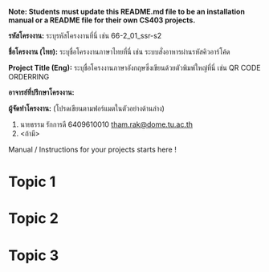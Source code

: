 **Note: Students must update this README.md file to be an installation manual or a README file for their own CS403 projects.**

**รหัสโครงงาน:** ระบุรหัสโครงงานที่นี่ เช่น 66-2_01_ssr-s2

**ชื่อโครงงาน (ไทย):** ระบุชื่อโครงงานภาษาไทยที่นี่ เช่น ระบบสั่งอาหารผ่านรหัสคิวอาร์โค้ด

**Project Title (Eng):** ระบุชื่อโครงงานภาษาอังกฤษซึ่งเขียนด้วยตัวพิมพ์ใหญ่ที่นี่ เช่น QR CODE ORDERRING 

**อาจารย์ที่ปรึกษาโครงงาน:**

**ผู้จัดทำโครงงาน:** (โปรดเขียนตามฟอร์แมตในตัวอย่างด้านล่าง)
1. นายธรรม รักการดี 6409610010  tham.rak@dome.tu.ac.th
2. <ถ้ามี>
   
Manual / Instructions for your projects starts here !
# Topic 1
# Topic 2 
# Topic 3
